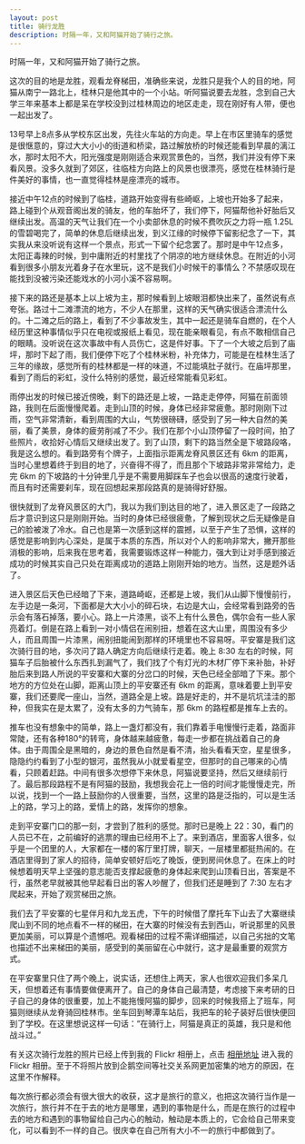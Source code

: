 ```yaml
---
layout: post
title: 骑行龙胜
description: 时隔一年，又和阿猫开始了骑行之旅。
---
```


时隔一年，又和阿猫开始了骑行之旅。

这次的目的地是龙胜，观看龙脊梯田，准确些来说，龙胜只是我个人的目的地，阿猫从南宁一路北上，桂林只是他其中的一个小站。听阿猫说要去龙胜，念到自己大学三年来基本上都是呆在学校没到过桂林周边的地区走走，现在刚好有人带，便也一起出发了。

13号早上8点多从学校东区出发，先往火车站的方向走。早上在市区里骑车的感觉是很惬意的，穿过大大小小的街道和桥梁，路过解放桥的时候还能看到早晨的漓江水，那时太阳不大，阳光强度是刚刚适合来观赏景色的，当然，我们并没有停下来看风景。没多久就到了郊区，往临桂方向路上的风景也很漂亮，感觉在桂林骑行是件美好的事情，也一直觉得桂林是座漂亮的城市。

接近中午12点的时候到了临桂，道路开始变得有些崎岖，上坡也开始多了起来，路上碰到个从观音阁出发的骑友，他的车胎坏了，我们停下，阿猫帮他补好胎后又继续出发。高温的天气让我们在一个小卖部休息的时候不费吹灰之力将一瓶 1.25L 的雪碧喝完了，简单的休息后继续出发，到义江缘的时候停下留影纪念了一下，其实我从来没听说有这样一个景点，形式一下留个纪念罢了。那时是中午12点多，太阳正毒辣的时候，到中庸附近的村里找了个阴凉的地方继续休息。在附近的小河看到很多小朋友光着身子在水里玩，这不是我们小时候干的事情么？不禁感叹现在能找到没被污染还能戏水的小河小溪不容易啊。

接下来的路还是基本上以上坡为主，那时候看到上坡眼泪都快出来了，虽然说有点夸张。路过十二滩漂流的地方，不少人在那里，这样的天气确实很适合漂流什么的。十二滩之后的路上，看到了不少事故发生，其中一起还是骑车自燃的，在个人经历里这种事情似乎只在电视或报纸上看见，现在能亲眼看见，有点不敢相信自己的眼睛。没听说在这次事故中有人员伤亡，这是件好事。下了一个大坡之后到了庙坪，那时下起了雨，我们便停下吃了个桂林米粉，补充体力，可能是在桂林生活了三年的缘故，感觉所有的桂林都是一样的味道，不过能填肚子就行。在庙坪那里，看到了雨后的彩虹，没什么特别的感觉，最近经常能看见彩虹。

雨停出发的时候已接近傍晚，剩下的路还是上坡，一路走走停停，阿猫在前面领路，我则在后面慢慢爬着。走到山顶的时候，身体已经非常疲惫。那时刚刚下过雨，空气非常清新，看到周围的大山，气势很磅礴，感受到了另一种大自然的美丽，看了美景，身体的疲劳削减了不少。我们在那个小山顶停留了一段时间，拍了些照片，收拾好心情后又继续出发了。到了山顶，剩下的路当然全是下坡路段咯，我是这么想的。看到路旁有个牌子，上面指示距离龙脊风景区还有 6km 的距离，当时心里想着终于到目的地了，兴奋得不得了，而且那个下坡路非常非常给力，走完 6km 的下坡路的十分钟里几乎是不需要用脚踩车子也会以很高的速度行驶着，而且有时还需要刹车，现在回想起来那段路真的是骑得好舒服。

很快就到了龙脊风景区的大门，我以为我们到达目的地了，进入景区走了一段路之后才意识到这只是刚刚开始。当时的身体已经很疲惫，了解到现状之后无疑像是自己的脸被泼了冷水。自己也是第一次感到这样的震撼，以至于产生了恐惧，这样的感觉是影响到内心深处，是属于本质的东西，所以对个人的影响非常大，撇开那些消极的影响，后来我在思考着，我需要锻炼这样一种能力，强大到让对手感到接近成功的时候其实自己只处在距离成功的道路上刚刚开始的地方。当然，这是题外话了。

进入景区后天色已经暗了下来，道路崎岖，还都是上坡，我们从山脚下慢慢前行，左手边是一条河，下面都是大大小小的碎石块，右边是大山，会经常看到路旁的告示会有落石掉落，要小心。路上一片漆黑，谈不上有什么景色，偶尔会有一些人家亮着灯。倒是在路上看到一对小情侣在闹别扭，想着在这大山里，周围没有多少人，而且周围一片漆黑，闹别扭能闹到那样的环境里也不容易呀。平安寨是我们这次骑行目的地，多次问了路人确定方向后继续行走着。晚上 8:30 左右的时候，阿猫车子后胎被什么东西扎到漏气了，我们找了个有灯光的木材厂停下来补胎，补好胎后来到路人所说的平安寨和大寨的分岔口的时候，天色已经全部暗了下来。那个地方的方位处在山脚，距离山顶上的平安寨还有 6km 的距离，意味着要上到平安寨，我们还要爬一座山，当然，道路全是上坡。路是好走的，并不是坑坑洼洼的那种，但我实在是太累了，没有太多的力气骑车，那 6km 的路程都是推车上去的。

推车也没有想象中的简单，路上一盏灯都没有，我们靠着手电慢慢行走着，路面非常陡，还有各种180°的转弯，身体越来越疲惫，每走一步都在挑战着自己的身体。由于周围全是黑暗的，身边的景色自然是看不清，抬头看看天空，星星很多，隐隐约约看到了小型的银河，虽然我从小就爱看星空，但那时的自己哪来的心情看，只顾着赶路。中间有很多次想停下来休息，阿猫说要坚持，然后又继续前行了。最后那段路程不是有阿猫的鼓励，我想我会花上一倍的时间才能慢慢走完，所以说，找到一个一路上鼓励你的人很重要，当然，这里的路是泛指的，可以是生活上的路，学习上的路，爱情上的路，发挥你的想象。

走到平安寨门口的那一刻，才尝到了胜利的感觉。那时已是晚上 22：30，看门的人员已不在，之前编好的逃票的理由已经用不上了。来到酒店，里面客人很多，似乎是一个团里的人，大家都在一楼的客厅里打牌，聊天，一层楼里都挺热闹的。在酒店里得到了家人的招待，简单安顿好后吃了晚饭，便到房间休息了。在床上的时候想着明天早上坚强的意志能否支撑起疲惫的身体起来爬到山顶看日出，答案是不行，虽然老早就被其他早起看日出的客人吵醒了，但我们还是睡到了 7:30 左右才爬起来，开始了观赏梯田之旅。

我们去了平安寨的七星伴月和九龙五虎，下午的时候借了摩托车下山去了大寨继续爬山到不同的地点看不一样的梯田，在大寨的时候没有去到西山，听说那里的风景更加美丽，可以算是个遗憾吧。观看梯田的过程不需详细描述，以自己劣拙的文笔也描述不出来梯田的美丽，感受到的美丽留在心中就行，这才是最重要的观赏方式。

在平安寨里只住了两个晚上，说实话，还想住上两天，家人也很欢迎我们多呆几天，但想着还有事情要做便离开了。自己的身体自己最清楚，考虑接下来考研的日子自己的身体的很重要，加上不能拖慢阿猫的脚步，回来的时候我搭上了班车，阿猫则继续从龙脊骑回桂林市。坐车回到琴潭车站后，我把车的轮子装好后很快便回到了学校。在这里想说这样一句话：“在骑行上，阿猫是真正的英雄，我只是和他战斗过。”

有关这次骑行龙胜的照片已经上传到我的 Flickr 相册上，点击 <a href="https://www.flickr.com/photos/lattespirit/sets" target="_blank">相册地址</a> 进入我的 Flickr 相册。至于不将照片放到企鹅空间等社交关系网更加密集的地方的原因，在这里不作解释。

每次旅行都必须会有很大很大的收获，这才是旅行的意义，也把这次骑行当作是一次旅行，旅行并不在于去的地方是哪里，遇到的事物是什么，而是在旅行的过程中去的地方和遇到的事物留给自己内心的触动，触动是本质上的，它会给自己带来变化，可以看到不一样的自己。很庆幸在自己所有大小不一的旅行中都做到了。